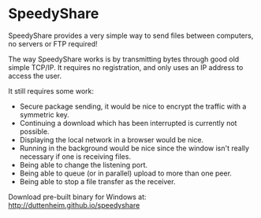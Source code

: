 SpeedyShare
===========

SpeedyShare provides a very simple way to send files between computers, no servers or FTP required!

The way SpeedyShare works is by transmitting bytes through good old simple TCP/IP. It requires no registration, 
and only uses an IP address to access the user.

It still requires some work:
  - Secure package sending, it would be nice to encrypt the traffic with a symmetric key.
  - Continuing a download which has been interrupted is currently not possible.
  - Displaying the local network in a browser would be nice.
  - Running in the background would be nice since the window isn't really necessary if one is receiving files.
  - Being able to change the listening port.
  - Being able to queue (or in parallel) upload to more than one peer.
  - Being able to stop a file transfer as the receiver.


Download pre-built binary for Windows at:
http://duttenheim.github.io/speedyshare
